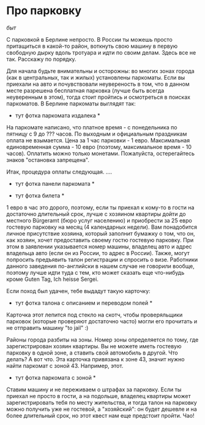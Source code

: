 # Про парковку

*быт*

С парковкой в Берлине непросто. В России ты можешь просто притащиться в какой-то район, воткнуть свою машину в первую свободную дырку вдоль тротуара и идти по своим делам. Здесь все не так. Расскажу по порядку.

Для начала будьте внимательны и осторожны: во многих зонах города (как в центральных, так и жилых)  установлены паркоматы. Если вы приехали на авто и почувствовали неувереность в том, что в данном месте разрешена бесплатная парковка (лучше быть всегда неуверенным в этом), тогда стоит пройтись и осмотреться в поисках паркоматов. В Берлине паркоматы выглядят так:

* тут фотка паркомата издалека *

На паркомате написано, что платное время - с понедельника по пятницу с 9 до ??? часов. По выходным и официальным праздникам оплата не взымается. Цена за 1 час парковки - 1 евро. Максимальная единовременная сумма - 10 евро (поэтому, максимальное время - 10 часов). Оплатить можно только монетами. Пожалуйста, остерегайтесь знаков "остановка запрещена".

Итак, процедура оплаты следующая. ....

* тут фотка панели паркомата *

* тут фотка билета *

1 евро в час это дорого, поэтому, если ты приехал к кому-то в гости на достаточно длительный срок, лучше с хозяином квартиры дойти до местного Bürgeramt (бюро услуг населению) и приобрести за 25 евро гостевую парковку на месяц (4 календарных недели). Вам понадобится личное присутствие хозяина, который заполнит бумажку о том, что он, как хозяин, хочет предоставить своему гостю гостевую парковку. При этом в заявлении указывается номер машины, владелец авто и адрес владельца авто (если он из России, то адрес в России). Также, могут попросить предъявить талон регистрации и спросить о визе. Работники данного заведения по-английски в нашем случае не говорили вообще, поэтому лучше идти туда с тем, кто может сказать еще что-нибудь кроме Guten Tag, Ich heisse Sergei.

Если поход был удачен, тебе выдадут такую карточку:

* тут фотка талона с описанием и переводом полей *

Карточка этот лепится под стекло на скотч, чтобы проверяльщики парковок (которые проверяют достаточно часто) могли его прочитать и не отправить машину "to jail" :) 

Районы города разбиты на зоны. Номер зоны определяется по тому, где зарегистрирован хозяин квартиры. Вы не можете иметь гостевую парковку в одной зоне, а ставить свой автомобиль в другой. Что делать? А вот что. Эта карточка привязана к зоне 43, значит нужно найти паркомат с зоной 43. Например, этот.

* тут фотка паркомата с зоной *

Ставим машину и не переживаем о штрафах за парковку. Если ты приехал не просто в гости, а на подольше, владелец квартиры может зарегистрировать тебя по месту жительства, и тогда талон на парковку можно получить уже не гостевой, а "хозяйский": он будет дешевле и на более длительный срок, но этот квест нам еще предстоит пройти. Чао!


